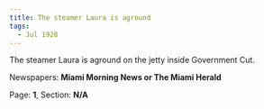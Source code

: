 ```yaml
---  
title: The steamer Laura is aground  
tags:  
  - Jul 1928  
---  
```

  
The steamer Laura is aground on the jetty inside Government Cut.  
  
Newspapers: **Miami Morning News or The Miami Herald**  
  
Page: **1**, Section: **N/A** 
